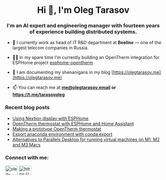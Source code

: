 <h1 align="center">Hi 👋, I'm Oleg Tarasov</h1>
<h3 align="center">I'm an AI expert and engineering manager with fourteen years of experience building distributed systems.</h3>

- 🔭 I currently work as head of IT R&D department at **Beeline** — one of the largest telecom companies in Russia.

- 🧑‍💻 In my spare time I'm currently building an OpenTherm integration for ESPHome project [esphome-opentherm](https://github.com/olegtarasov/esphome-opentherm)

- 📝 I am documenting my shenanigans in my blog [https://olegtarasov.me](https://olegtarasov.me)

- 📫 You can reach me at **me@olegtarasov.email or https://t.me/tarasovoleg**

### Recent blog posts
<!-- BLOG-POST-LIST:START -->
- [Using Nextion display with ESPHome](https://olegtarasov.me/nextion-display-esphome/)
- [OpenTherm thermostat with ESPHome and Home Assistant](https://olegtarasov.me/opentherm-thermostat-esphome/)
- [Making a prototype OpenTherm thermostat](https://olegtarasov.me/opentherm-thermostat-esphome-prototype1/)
- [Export anaconda environment with conda export](https://olegtarasov.me/export-anaconda-environment/)
- [Alternatives to Parallels Desktop for running virtual machines on M1, M2 and M3 Macs](https://olegtarasov.me/alternatives-to-parallels-desktop-on-apple-silicon/)
<!-- BLOG-POST-LIST:END -->

<h3 align="left">Connect with me:</h3>
<p align="left">
<a href="https://linkedin.com/in/oleg-tarasov" target="blank"><img align="center" src="https://raw.githubusercontent.com/rahuldkjain/github-profile-readme-generator/master/src/images/icons/Social/linked-in-alt.svg" alt="oleg-tarasov" height="30" width="40" /></a>
<a href="https://olegtarasov.me/rss/" target="blank"><img align="center" src="https://raw.githubusercontent.com/rahuldkjain/github-profile-readme-generator/master/src/images/icons/Social/rss.svg" alt="https://olegtarasov.me/rss/" height="30" width="40" /></a>
</p>
